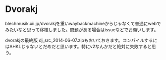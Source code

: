# Dvorakj

blechmusik.xii.jp/dvorakjを重いwaybackmachineからじゃなくて普通にwebでみたいなと思って移植しました。問題がある場合はissueなどでお願いします。

dvorakjの最終版 dj_src_2014-06-07.zipもおいておきます。コンパイルするにはAHKLじゃないとだめだと思います。特にv2なんかだと絶対に失敗すると思う。

